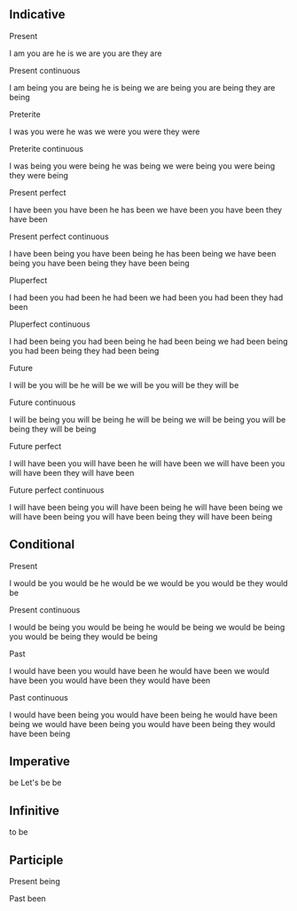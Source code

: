 
## Indicative

Present

I am
you are
he is
we are
you are
they are

Present continuous

I am being
you are being
he is being
we are being
you are being
they are being

Preterite

I was
you were
he was
we were
you were
they were

Preterite continuous

I was being
you were being
he was being
we were being
you were being
they were being

Present perfect

I have been
you have been
he has been
we have been
you have been
they have been

Present perfect continuous

I have been being
you have been being
he has been being
we have been being
you have been being
they have been being

Pluperfect

I had been
you had been
he had been
we had been
you had been
they had been

Pluperfect continuous

I had been being
you had been being
he had been being
we had been being
you had been being
they had been being

Future

I will be
you will be
he will be
we will be
you will be
they will be

Future continuous

I will be being
you will be being
he will be being
we will be being
you will be being
they will be being

Future perfect

I will have been
you will have been
he will have been
we will have been
you will have been
they will have been

Future perfect continuous

I will have been being
you will have been being
he will have been being
we will have been being
you will have been being
they will have been being


## Conditional

Present

I would be
you would be
he would be
we would be
you would be
they would be

Present continuous

I would be being
you would be being
he would be being
we would be being
you would be being
they would be being

Past

I would have been
you would have been
he would have been
we would have been
you would have been
they would have been

Past continuous

I would have been being
you would have been being
he would have been being
we would have been being
you would have been being
they would have been being


## Imperative

be
Let's be
be

   
## Infinitive

to be


## Participle
Present
being

Past
been